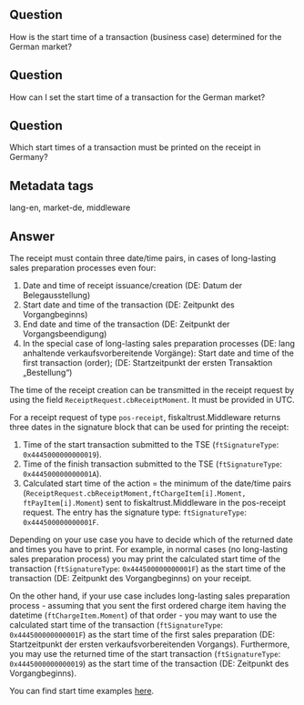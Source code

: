 ## Question
How is the start time of a transaction (business case) determined for the German market?

## Question
How can I set the start time of a transaction for the German market?

## Question
Which start times of a transaction must be printed on the receipt in Germany?

## Metadata tags
lang-en, market-de, middleware

## Answer
The receipt must contain three date/time pairs, in cases of long-lasting sales preparation processes even four:

1. Date and time of receipt issuance/creation (DE: Datum der Belegausstellung)
2. Start date and time of the transaction (DE: Zeitpunkt des Vorgangbeginns)
3. End date and time of the transaction (DE: Zeitpunkt der Vorgangsbeendigung)
4. In the special case of long-lasting sales preparation processes (DE: lang anhaltende verkaufsvorbereitende Vorgänge): Start date and time of the first transaction (order); (DE: Startzeitpunkt der ersten Transaktion „Bestellung“)

The time of the receipt creation can be transmitted in the receipt request by using the field `ReceiptRequest.cbReceiptMoment`. It must be provided in UTC.

For a receipt request of type `pos-receipt`, fiskaltrust.Middleware returns three dates in the signature block that can be used for printing the receipt:

1. Time of the start transaction submitted to the TSE (`ftSignatureType`: `0x4445000000000019`).
2. Time of the finish transaction submitted to the TSE (`ftSignatureType`: `0x444500000000001A`).
3. Calculated start time of the action = the minimum of the date/time pairs (`ReceiptRequest.cbReceiptMoment,ftChargeItem[i].Moment, ftPayItem[i].Moment`) sent  to fiskaltrust.Middleware in the pos-receipt request. The entry has the signature type: `ftSignatureType`: `0x444500000000001F`.

Depending on your use case you have to decide which of the returned date and times you have to print. For example, in normal cases (no long-lasting sales preparation process) you may print the calculated start time of the transaction  (`ftSignatureType`: `0x444500000000001F`) as the start time of the transaction  (DE: Zeitpunkt des Vorgangbeginns) on your receipt.

On the other hand, if your use case includes long-lasting sales preparation process - assuming that you sent the first ordered charge item having the datetime (`ftChargeItem.Moment`) of that order - you may want to use the calculated start time of the transaction (`ftSignatureType`: `0x444500000000001F`) as the start time of the first sales preparation (DE: Startzeitpunkt der ersten verkaufsvorbereitenden Vorgangs). Furthermore, you may use the returned time of the start transaction (`ftSignatureType`: `0x4445000000000019`) as the start time of the transaction (DE: Zeitpunkt des Vorgangbeginns).

You can find start time examples [here](../examples/DE-action-start-de.md).

